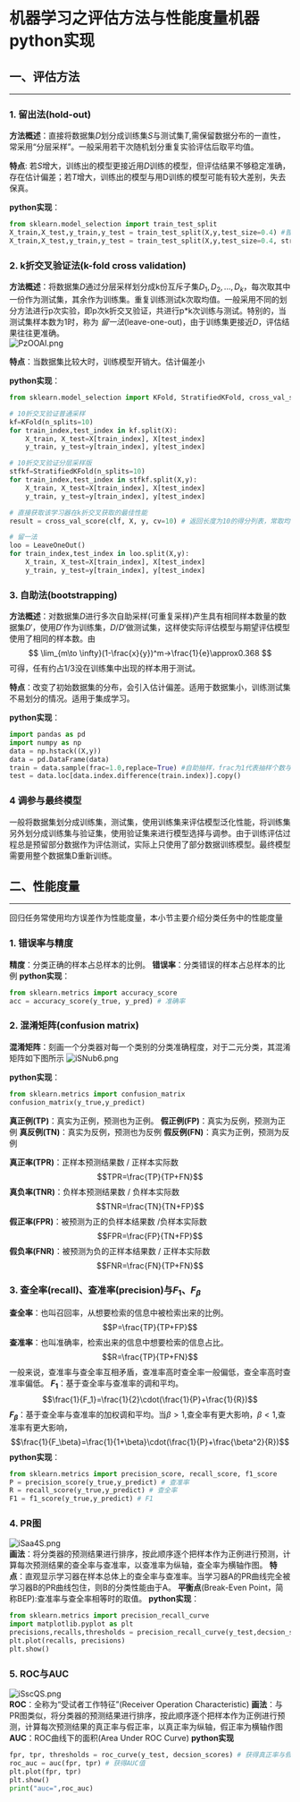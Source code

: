 # 机器学习之评估方法与性能度量机器python实现
## 一、评估方法
---
### 1. 留出法(hold-out)
**方法概述**：直接将数据集$D$划分成训练集$S$与测试集$T$,需保留数据分布的一直性，常采用“分层采样”。一般采用若干次随机划分重复实验评估后取平均值。  

**特点**: 若$S$增大，训练出的模型更接近用$D$训练的模型，但评估结果不够稳定准确，存在估计偏差；若$T$增大，训练出的模型与用D训练的模型可能有较大差别，失去保真。

**python实现**：
```python
from sklearn.model_selection import train_test_split
X_train,X_test,y_train,y_test = train_test_split(X,y,test_size=0.4) #普通采样
X_train,X_test,y_train,y_test = train_test_split(X,y,test_size=0.4, stratify=y) #分层采样
```

### 2. k折交叉验证法(k-fold cross validation)
**方法概述**：将数据集$D$通过分层采样划分成k份互斥子集$D_1,D_2,...,D_k$，每次取其中一份作为测试集，其余作为训练集。重复训练测试k次取均值。一般采用不同的划分方法进行p次实验，即p次k折交叉验证，共进行p*k次训练与测试。特别的，当测试集样本数为1时，称为 *留一法*(leave-one-out)，由于训练集更接近$D$，评估结果往往更准确。  
![PzOOAI.png](https://s1.ax1x.com/2018/09/03/PzOOAI.png)

**特点**：当数据集比较大时，训练模型开销大。估计偏差小

**python实现**：
```python
from sklearn.model_selection import KFold, StratifiedKFold, cross_val_score, LeaveOneOut

# 10折交叉验证普通采样
kf=KFold(n_splits=10) 
for train_index,test_index in kf.split(X):
    X_train, X_test=X[train_index], X[test_index]
    y_train, y_test=y[train_index], y[test_index]

# 10折交叉验证分层采样版
stfkf=StratifiedKFold(n_splits=10) 
for train_index,test_index in stfkf.split(X,y):
    X_train, X_test=X[train_index], X[test_index]
    y_train, y_test=y[train_index], y[test_index]

# 直接获取该学习器在k折交叉获取的最佳性能
result = cross_val_score(clf, X, y, cv=10) # 返回长度为10的得分列表，常取均值作为最终得分

# 留一法
loo = LeaveOneOut()
for train_index,test_index in loo.split(X,y):
    X_train, X_test=X[train_index], X[test_index]
    y_train, y_test=y[train_index], y[test_index]
```
### 3. 自助法(bootstrapping)
**方法概述**：对数据集$D$进行多次自助采样(可重复采样)产生具有相同样本数量的数据集$D'$，使用$D'$作为训练集，$D/D'$做测试集，这样使实际评估模型与期望评估模型使用了相同的样本数。由
$$ \lim_{m\to \infty}(1-\frac{x}{y})^m→\frac{1}{e}\approx0.368 $$
可得，任有约占1/3没在训练集中出现的样本用于测试。  

**特点**：改变了初始数据集的分布，会引入估计偏差。适用于数据集小，训练测试集不易划分的情况。适用于集成学习。 

**python实现**：
```python
import pandas as pd
import numpy as np
data = np.hstack((X,y))
data = pd.DataFrame(data)
train = data.sample(frac=1.0,replace=True) #自助抽样，frac为1代表抽样个数与样本个数相等
test = data.loc[data.index.difference(train.index)].copy()
```

### 4 调参与最终模型
一般将数据集划分成训练集，测试集，使用训练集来评估模型泛化性能，将训练集另外划分成训练集与验证集，使用验证集来进行模型选择与调参。由于训练评估过程总是预留部分数据作为评估测试，实际上只使用了部分数据训练模型。最终模型需要用整个数据集D重新训练。

## 二、性能度量  
---
回归任务常使用均方误差作为性能度量，本小节主要介绍分类任务中的性能度量  

### 1. 错误率与精度
**精度**：分类正确的样本占总样本的比例。
**错误率**：分类错误的样本占总样本的比例
**python实现**：
```python
from sklearn.metrics import accuracy_score
acc = accuracy_score(y_true, y_pred) # 准确率
```

### 2. 混淆矩阵(confusion matrix)
**混淆矩阵**：刻画一个分类器对每一个类别的分类准确程度，对于二元分类，其混淆矩阵如下图所示
![iSNub6.png](https://s1.ax1x.com/2018/09/04/iSNub6.png)

**python实现**：
```python
from sklearn.metrics import confusion_matrix
confusion_matrix(y_true,y_predict)
```
**真正例(TP)**：真实为正例，预测也为正例。
**假正例(FP)**：真实为反例，预测为正例
**真反例(TN)**：真实为反例，预测也为反例
**假反例(FN)**：真实为正例，预测为反例  

**真正率(TPR)**：正样本预测结果数 / 正样本实际数
$$TPR=\frac{TP}{TP+FN}$$
**真负率(TNR)**：负样本预测结果数 / 负样本实际数
$$TNR=\frac{TN}{TN+FP}$$
**假正率(FPR)**：被预测为正的负样本结果数 /负样本实际数
$$FPR=\frac{FP}{TN+FP}$$
**假负率(FNR)**：被预测为负的正样本结果数 / 正样本实际数
$$FNR=\frac{FN}{TP+FN}$$

### 3. 查全率(recall)、查准率(precision)与$F_1$、$F_\beta$
**查全率**：也叫召回率，从想要检索的信息中被检索出来的比例。
$$P=\frac{TP}{TP+FP}$$
**查准率**：也叫准确率，检索出来的信息中想要检索的信息占比。
$$R=\frac{TP}{TP+FN}$$
一般来说，查准率与查全率互相矛盾，查准率高时查全率一般偏低，查全率高时查准率偏低。
**$F_1$**：基于查全率与查准率的调和平均。
$$\frac{1}{F_1}=\frac{1}{2}\cdot(\frac{1}{P}+\frac{1}{R})$$
**$F_\beta$**：基于查全率与查准率的加权调和平均。当$\beta>1$,查全率有更大影响，$\beta<1$,查准率有更大影响，
$$\frac{1}{F_\beta}=\frac{1}{1+\beta}\cdot(\frac{1}{P}+\frac{\beta^2}{R})$$
**python实现**：
```python
from sklearn.metrics import precision_score, recall_score, f1_score
P = precision_score(y_true,y_predict) # 查准率
R = recall_score(y_true,y_predict) # 查全率
F1 = f1_score(y_true,y_predict) # F1
```

### 4. PR图
![iSaa4S.png](https://s1.ax1x.com/2018/09/04/iSaa4S.png)  
**画法**：将分类器的预测结果进行排序，按此顺序逐个把样本作为正例进行预测，计算每次预测结果的查全率与查准率，以查准率为纵轴，查全率为横轴作图。
**特点**：直观显示学习器在样本总体上的查全率与查准率。当学习器A的PR曲线完全被学习器B的PR曲线包住，则B的分类性能由于A。
**平衡点**(Break-Even Point，简称BEP):查准率与查全率相等时的取值。
**python实现**：
```python
from sklearn.metrics import precision_recall_curve
import matplotlib.pyplot as plt
precisions,recalls,thresholds = precision_recall_curve(y_test,decsion_scores) #获得P，R值
plt.plot(recalls, precisions)
plt.show()
```

### 5. ROC与AUC
![iSscQS.png](https://s1.ax1x.com/2018/09/04/iSscQS.png)  
**ROC**：全称为“受试者工作特征”(Receiver Operation Characteristic)
**画法**：与PR图类似，将分类器的预测结果进行排序，按此顺序逐个把样本作为正例进行预测，计算每次预测结果的真正率与假正率，以真正率为纵轴，假正率为横轴作图
**AUC**：ROC曲线下的面积(Area Under ROC Curve)
**python实现**
```python
fpr, tpr, thresholds = roc_curve(y_test, decsion_scores) # 获得真正率与假正率
roc_auc = auc(fpr, tpr) # 获得AUC值
plt.plot(fpr, tpr)
plt.show()
print("auc=",roc_auc)
```